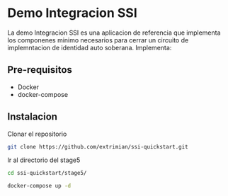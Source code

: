 Demo Integracion SSI
========================

La demo Integracion SSI es una aplicacion de referencia que implementa los componenes minimo necesarios para cerrar un circuito de implemntacion de identidad auto soberana.
Implementa:


Pre-requisitos
------------

  * Docker
  * docker-compose 

Instalacion
-----------

Clonar el repositorio

```bash
git clone https://github.com/extrimian/ssi-quickstart.git
```


Ir al directorio del stage5

```bash
cd ssi-quickstart/stage5/
```

```bash
docker-compose up -d
```
